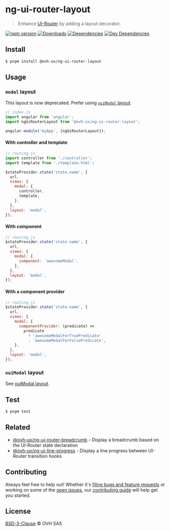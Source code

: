 # ng-ui-router-layout

> Enhance [UI-Router](https://ui-router.github.io/ng1/) by adding a layout decorator.

[![npm version](https://badgen.net/npm/v/@ovh-ux/ng-ui-router-layout)](https://www.npmjs.com/package/@ovh-ux/ng-ui-router-layout) [![Downloads](https://badgen.net/npm/dt/@ovh-ux/ng-ui-router-layout)](https://npmjs.com/package/@ovh-ux/ng-ui-router-layout) [![Dependencies](https://badgen.net/david/dep/ovh/manager/packages/components/ng-ui-router-layout)](https://npmjs.com/package/@ovh-ux/ng-ui-router-layout?activeTab=dependencies) [![Dev Dependencies](https://badgen.net/david/dev/ovh/manager/packages/components/ng-ui-router-layout)](https://npmjs.com/package/@ovh-ux/ng-ui-router-layout?activeTab=dependencies)

## Install

```sh
$ pnpm install @ovh-ux/ng-ui-router-layout
```
## Usage

### `modal` layout

This layout is now deprecated. Prefer using [`ouiModal` layout](ovh/manager/tree/master/packages/components/ng-ui-router-layout/src/oui-modal/README.md).

```js
// index.js
import angular from 'angular';
import ngUiRouterLayout from '@ovh-ux/ng-ui-router-layout';

angular.module('myApp', [ngUiRouterLayout]);
```

#### With controller and template

```js
// routing.js
import controller from './controller';
import template from './template.html';

$stateProvider.state('state.name', {
  url,
  views: {
    modal: {
      controller,
      template,
    },
  },
  layout: 'modal',
});
```

#### With component

```js
// routing.js
$stateProvider.state('state.name', {
  url,
  views: {
    modal: {
      component: 'awesomeModal',
    },
  },
  layout: 'modal',
});
```

#### With a component provider

```js
// routing.js
$stateProvider.state('state.name', {
  url,
  views: {
    modal: {
      componentProvider: (predicate) =>
        predicate
          ? 'awesomeModalForTruePredicate'
          : 'awesomeModalForFalsePredicate',
    },
  },
  layout: 'modal',
});
```

### `ouiModal` layout

See [ouiModal layout](src/oui-modal/README.md).


## Test

```sh
$ pnpm test
```

## Related

- [@ovh-ux/ng-ui-router-breadcrumb](https://github.com/ovh/manager/tree/master/packages/components/ng-ui-router-breadcrumb) - Display a breadcrumb based on the UI-Router state declaration
- [@ovh-ux/ng-ui-line-progress](https://github.com/ovh/manager/tree/master/packages/components/ng-ui-router-line-progress) - Display a line progress between UI-Router transition hooks

## Contributing

Always feel free to help out! Whether it's [filing bugs and feature requests](https://github.com/ovh/manager/issues/new) or working on some of the [open issues](https://github.com/ovh/manager/issues), our [contributing guide](https://github.com/ovh/manager/blob/master/CONTRIBUTING.md) will help get you started.

## License

[BSD-3-Clause](LICENSE) © OVH SAS

